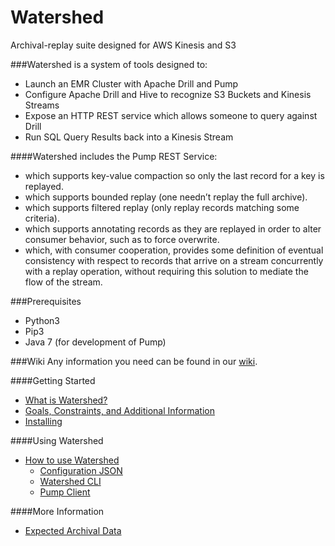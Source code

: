 # Watershed

Archival-replay suite designed for AWS Kinesis and S3

###Watershed is a system of tools designed to:
* Launch an EMR Cluster with Apache Drill and Pump
* Configure Apache Drill and Hive to recognize S3 Buckets and Kinesis Streams
* Expose an HTTP REST service which allows someone to query against Drill
* Run SQL Query Results back into a Kinesis Stream

####Watershed includes the Pump REST Service:
* which supports key-value compaction so only the last record for a key is replayed.
* which supports bounded replay (one needn’t replay the full archive).
* which supports filtered replay (only replay records matching some criteria).
* which supports annotating records as they are replayed in order to alter
consumer behavior, such as to force overwrite.
* which, with consumer cooperation, provides some definition of eventual
consistency with respect to records that arrive on a stream concurrently with a
replay operation, without requiring this solution to mediate the flow of the stream.

###Prerequisites
* Python3
* Pip3
* Java 7 (for development of Pump)
    
###Wiki
Any information you need can be found in our [wiki](https://github.com/CrossfireCurt/watershed/wiki).

####Getting Started
* [What is Watershed?](https://github.com/CrossfireCurt/watershed/wiki/What-is-Watershed%3F)
* [Goals, Constraints, and Additional Information](https://github.com/CrossfireCurt/watershed/wiki/Goals,-Constraints,-and-Additional-Information)
* [Installing](https://github.com/CrossfireCurt/watershed/wiki/Installing)

####Using Watershed
* [How to use Watershed](https://github.com/CrossfireCurt/watershed/wiki/How-to-use-Watershed)
  * [Configuration JSON](https://github.com/CrossfireCurt/watershed/wiki/How-to-use-Watershed#configuration-file)
  * [Watershed CLI](https://github.com/CrossfireCurt/watershed/wiki/How-to-use-Watershed#using-the-watershed-cli-tool)
  * [Pump Client](https://github.com/CrossfireCurt/watershed/wiki/How-to-use-Watershed#using-pump-client)

####More Information
* [Expected Archival Data](https://github.com/CrossfireCurt/watershed/wiki/Expected-Archival-Data)
